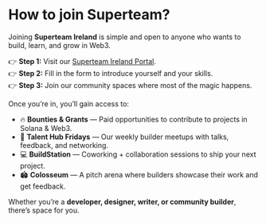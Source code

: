# How to join Superteam?

Joining **Superteam Ireland** is simple and open to anyone who wants to build, learn, and grow in Web3.

👉 **Step 1:** Visit our [Superteam Ireland Portal](https://bento.me/superteamie).  
👉 **Step 2:** Fill in the form to introduce yourself and your skills.  
👉 **Step 3:** Join our community spaces where most of the magic happens.  

Once you’re in, you’ll gain access to:

- 🔥 **Bounties & Grants** — Paid opportunities to contribute to projects in Solana & Web3.  
- 🎤 **Talent Hub Fridays** — Our weekly builder meetups with talks, feedback, and networking.  
- 💻 **BuildStation** — Coworking + collaboration sessions to ship your next project.  
- 🏟️ **Colosseum** — A pitch arena where builders showcase their work and get feedback.  

Whether you’re a **developer, designer, writer, or community builder**, there’s space for you.  
